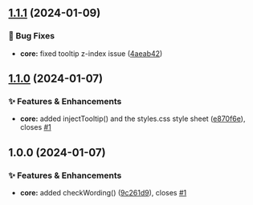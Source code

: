 ## [1.1.1](https://github.com/NASAG-DIGITAL-SOLUTIONS/test-factory/compare/v1.1.0...v1.1.1) (2024-01-09)


### 🐛  Bug Fixes

* **core:** fixed tooltip z-index issue ([4aeab42](https://github.com/NASAG-DIGITAL-SOLUTIONS/test-factory/commit/4aeab42f37470803c4ca9cfdceb451b866975a14))

## [1.1.0](https://github.com/NASAG-DIGITAL-SOLUTIONS/test-factory/compare/v1.0.0...v1.1.0) (2024-01-07)

### ✨ Features & Enhancements

-   **core:** added injectTooltip() and the styles.css style sheet ([e870f6e](https://github.com/NASAG-DIGITAL-SOLUTIONS/test-factory/commit/e870f6e8f40fba5d8b727c71a83cec5ba8113456)), closes [#1](https://github.com/NASAG-DIGITAL-SOLUTIONS/test-factory/issues/1)

## 1.0.0 (2024-01-07)

### ✨ Features & Enhancements

-   **core:** added checkWording() ([9c261d9](https://github.com/NASAG-DIGITAL-SOLUTIONS/test-factory/commit/9c261d925e13b10b0bc52a40050cc5c272f5efb3)), closes [#1](https://github.com/NASAG-DIGITAL-SOLUTIONS/test-factory/issues/1)
